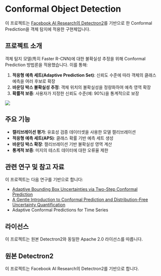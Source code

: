 # Conformal Object Detection

이 프로젝트는 [Facebook AI Research의 Detectron2](https://github.com/facebookresearch/detectron2)를 기반으로 한 Conformal Prediction을 객체 탐지에 적용한 구현체입니다.

## 프로젝트 소개

객체 탐지 모델(특히 Faster R-CNN)에 대한 불확실성 추정을 위해 Conformal Prediction 방법론을 적용했습니다. 이를 통해:

1. **적응형 예측 세트(Adaptive Prediction Set)**: 신뢰도 수준에 따라 객체의 클래스 예측을 여러 후보로 확장
2. **바운딩 박스 불확실성 추정**: 객체 위치의 불확실성을 정량화하여 예측 영역 확장
3. **확률적 보증**: 사용자가 지정한 신뢰도 수준(예: 90%)을 통계적으로 보장

<img src = "/home/RCNN/detectron2/output_conformal.jpg">

## 주요 기능

- **캘리브레이션 평가**: 유효성 검증 데이터셋을 사용한 모델 캘리브레이션
- **적응형 예측 세트(APS)**: 클래스 확률 기반 예측 세트 생성
- **바운딩 박스 확장**: 캘리브레이션 기반 불확실성 영역 계산
- **통계적 보증**: 미지의 테스트 데이터에 대한 오류율 제한

## 관련 연구 및 참고 자료
이 프로젝트는 다음 연구를 기반으로 합니다:
 - [Adaptive Bounding Box Uncertainties via Two-Step Conformal Prediction
](https://eccv2024.ecva.net/media/eccv-2024/Slides/139.pdf)
 - [A Gentle Introduction to Conformal Prediction and Distribution-Free Uncertainty Quantification
](https://arxiv.org/abs/2107.07511)
 - Adaptive Conformal Predictions for Time Series

## 라이선스
이 프로젝트는 원본 Detectron2와 동일한 Apache 2.0 라이선스를 따릅니다.

## 원본 Detectron2
이 프로젝트는 Facebook AI Research의 Detectron2를 기반으로 합니다.


